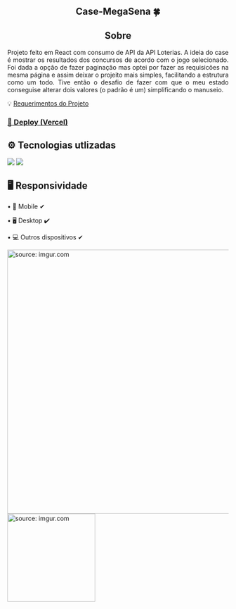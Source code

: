 <h2 align="center">Case-MegaSena 🍀</h2>

<h2 align="center">Sobre</h2>
<p align="justify">
Projeto feito em React com consumo de API da API Loterias.
A ideia do case é mostrar os resultados dos concursos de acordo com o jogo selecionado. Foi dada a opção de fazer paginação mas optei por fazer as requisicões na mesma página e assim deixar o projeito mais simples, facilitando a estrutura como um todo. Tive então o desafio de fazer com que o meu estado conseguise alterar dois valores (o padrão é um) simplificando o manuseio. 
</p>

💡 <a href="https://github.com/brainnco-exs/readme-frontend">Requerimentos do Projeto</a>

<h3><a href="https://case-mega-sena-dhoi.vercel.app/" target="blank">🔗 Deploy (Vercel)</a></h3>

<h2>⚙ Tecnologias utlizadas</h2>
<img src="https://img.shields.io/badge/React-20232A?style=for-the-badge&logo=react&logoColor=61DAFB"/>
<img src="https://img.shields.io/badge/styled--components-DB7093?style=for-the-badge&logo=styled-components&logoColor=white"/>


<h2>🖥 Responsividade</h2>
<p>• 📱 Mobile ✔</p>
<p>• 🖥 Desktop ✔</p>
<p>• 💻 Outros dispositivos ✔</p>

<a href="https://imgur.com/MxRdtuR"><img width="600px" src="https://i.imgur.com/MxRdtuR.png" title="source: imgur.com" /></a>
<a href="https://imgur.com/WqWHb1d"><img width="200px" src="https://i.imgur.com/WqWHb1d.png" title="source: imgur.com" /></a>
